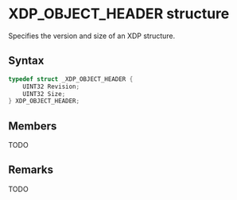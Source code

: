 # XDP_OBJECT_HEADER structure

Specifies the version and size of an XDP structure.

## Syntax

```C
typedef struct _XDP_OBJECT_HEADER {
    UINT32 Revision;
    UINT32 Size;
} XDP_OBJECT_HEADER;
```

## Members

TODO

## Remarks

TODO
